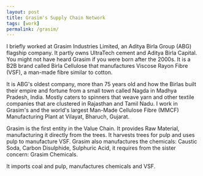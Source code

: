 ```yaml
---
layout: post
title: Grasim's Supply Chain Network
tags: [work]
permalink: /grasim/
---
```

I briefly worked at Grasim Industries Limited, an Aditya Birla Group (ABG) flagship company. It partly owns UltraTech cement and Aditya Birla Capital. You might not have heard Grasim if you were born after the 2000s. It is a B2B brand called Birla Cellulose that manufactures Viscose Rayon Fibre (VSF), a man-made fibre similar to cotton.

It is ABG's oldest company, more than 75 years old and how the Birlas built their empire and fortune from a small town called Nagda in Madhya Pradesh, India. Mostly caters to spinners that weave yarn and other textile companies that are clustered in Rajasthan and Tamil Nadu. I work in Grasim's and the world's largest Man-Made Cellulose Fibre (MMCF) Manufacturing Plant at Vilayat, Bharuch, Gujarat.

Grasim is the first entity in the Value Chain. It provides Raw Material, manufacturing it directly from the trees. It harvests trees for pulp and uses pulp to manufacture VSF. Grasim also manufactures the chemicals: Caustic Soda, Carbon Disulphide, Sulphuric Acid, it requires from the sister concern: Grasim Chemicals.

It imports coal and pulp, manufactures chemicals and VSF.
